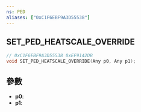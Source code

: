 ```yaml
---
ns: PED
aliases: ["0xC1F6EBF9A3D55538"]
---
```

## SET_PED_HEATSCALE_OVERRIDE

```c
// 0xC1F6EBF9A3D55538 0xEF9142DB
void SET_PED_HEATSCALE_OVERRIDE(Any p0, Any p1);
```

## 參數
* **p0**: 
* **p1**: 

